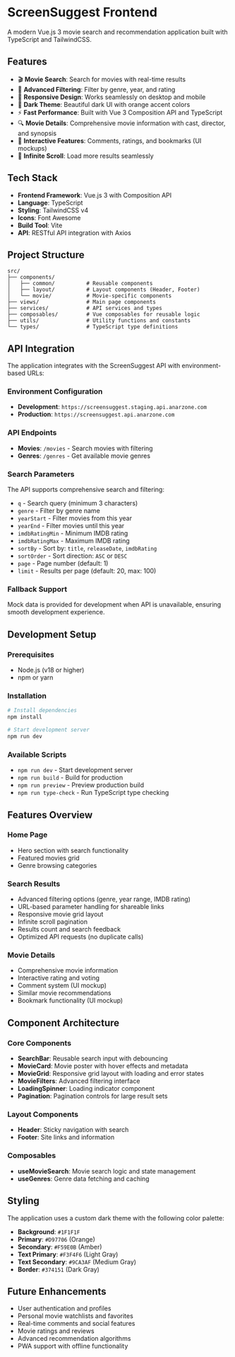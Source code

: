 # ScreenSuggest Frontend

A modern Vue.js 3 movie search and recommendation application built with TypeScript and TailwindCSS.

## Features

- 🎬 **Movie Search**: Search for movies with real-time results
- 🎯 **Advanced Filtering**: Filter by genre, year, and rating
- 📱 **Responsive Design**: Works seamlessly on desktop and mobile
- 🎨 **Dark Theme**: Beautiful dark UI with orange accent colors
- ⚡ **Fast Performance**: Built with Vue 3 Composition API and TypeScript
- 🔍 **Movie Details**: Comprehensive movie information with cast, director, and synopsis
- 💬 **Interactive Features**: Comments, ratings, and bookmarks (UI mockups)
- 🔄 **Infinite Scroll**: Load more results seamlessly

## Tech Stack

- **Frontend Framework**: Vue.js 3 with Composition API
- **Language**: TypeScript
- **Styling**: TailwindCSS v4
- **Icons**: Font Awesome
- **Build Tool**: Vite
- **API**: RESTful API integration with Axios

## Project Structure

```
src/
├── components/
│   ├── common/          # Reusable components
│   ├── layout/          # Layout components (Header, Footer)
│   └── movie/           # Movie-specific components
├── views/               # Main page components
├── services/            # API services and types
├── composables/         # Vue composables for reusable logic
├── utils/               # Utility functions and constants
└── types/               # TypeScript type definitions
```

## API Integration

The application integrates with the ScreenSuggest API with environment-based URLs:

### Environment Configuration
- **Development**: `https://screensuggest.staging.api.anarzone.com`
- **Production**: `https://screensuggest.api.anarzone.com`

### API Endpoints
- **Movies**: `/movies` - Search movies with filtering
- **Genres**: `/genres` - Get available movie genres

### Search Parameters
The API supports comprehensive search and filtering:
- `q` - Search query (minimum 3 characters)
- `genre` - Filter by genre name
- `yearStart` - Filter movies from this year
- `yearEnd` - Filter movies until this year
- `imdbRatingMin` - Minimum IMDB rating
- `imdbRatingMax` - Maximum IMDB rating
- `sortBy` - Sort by: `title`, `releaseDate`, `imdbRating`
- `sortOrder` - Sort direction: `ASC` or `DESC`
- `page` - Page number (default: 1)
- `limit` - Results per page (default: 20, max: 100)

### Fallback Support
Mock data is provided for development when API is unavailable, ensuring smooth development experience.

## Development Setup

### Prerequisites

- Node.js (v18 or higher)
- npm or yarn

### Installation

```bash
# Install dependencies
npm install

# Start development server
npm run dev
```

### Available Scripts

- `npm run dev` - Start development server
- `npm run build` - Build for production
- `npm run preview` - Preview production build
- `npm run type-check` - Run TypeScript type checking

## Features Overview

### Home Page
- Hero section with search functionality
- Featured movies grid
- Genre browsing categories

### Search Results
- Advanced filtering options (genre, year range, IMDB rating)
- URL-based parameter handling for shareable links
- Responsive movie grid layout
- Infinite scroll pagination
- Results count and search feedback
- Optimized API requests (no duplicate calls)

### Movie Details
- Comprehensive movie information
- Interactive rating and voting
- Comment system (UI mockup)
- Similar movie recommendations
- Bookmark functionality (UI mockup)

## Component Architecture

### Core Components
- **SearchBar**: Reusable search input with debouncing
- **MovieCard**: Movie poster with hover effects and metadata
- **MovieGrid**: Responsive grid layout with loading and error states
- **MovieFilters**: Advanced filtering interface
- **LoadingSpinner**: Loading indicator component
- **Pagination**: Pagination controls for large result sets

### Layout Components
- **Header**: Sticky navigation with search
- **Footer**: Site links and information

### Composables
- **useMovieSearch**: Movie search logic and state management
- **useGenres**: Genre data fetching and caching

## Styling

The application uses a custom dark theme with the following color palette:
- **Background**: `#1F1F1F`
- **Primary**: `#D97706` (Orange)
- **Secondary**: `#F59E0B` (Amber)
- **Text Primary**: `#F3F4F6` (Light Gray)
- **Text Secondary**: `#9CA3AF` (Medium Gray)
- **Border**: `#374151` (Dark Gray)

## Future Enhancements

- User authentication and profiles
- Personal movie watchlists and favorites
- Real-time comments and social features
- Movie ratings and reviews
- Advanced recommendation algorithms
- PWA support with offline functionality
